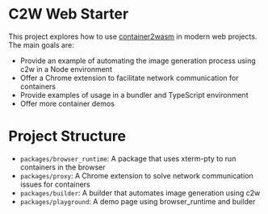 # C2W Web Starter

This project explores how to use [container2wasm](https://github.com/ktock/container2wasm) in modern web projects. The main goals are:

- Provide an example of automating the image generation process using c2w in a Node environment
- Offer a Chrome extension to facilitate network communication for containers
- Provide examples of usage in a bundler and TypeScript environment
- Offer more container demos

# Project Structure

- `packages/browser_runtime`: A package that uses xterm-pty to run containers in the browser
- `packages/proxy`: A Chrome extension to solve network communication issues for containers
- `packages/builder`: A builder that automates image generation using c2w
- `packages/playground`: A demo page using browser_runtime and builder
